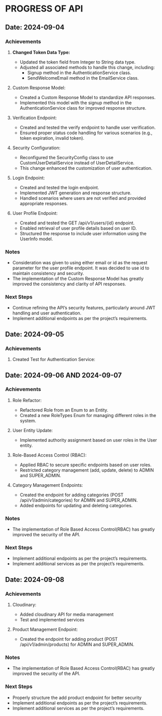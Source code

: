 # PROGRESS OF API

## Date: 2024-09-04
### Achievements
1. **Changed Token Data Type:**
    - Updated the token field from Integer to String data type.
    - Adjusted all associated methods to handle this change, including:
      - Signup method in the AuthenticationService class. 
      - SendWelcomeEmail method in the EmailService class.

2. Custom Response Model:
   - Created a Custom Response Model to standardize API responses.
   - Implemented this model with the signup method in the AuthenticationService class for improved response structure.
   
3. Verification Endpoint:
   - Created and tested the verify endpoint to handle user verification.
   - Ensured proper status code handling for various scenarios (e.g., token expiration, invalid token).
   
4. Security Configuration:
   - Reconfigured the SecurityConfig class to use CustomUserDetailService instead of UserDetailService.
   - This change enhanced the customization of user authentication.
   
5. Login Endpoint:
   - Created and tested the login endpoint.
   - Implemented JWT generation and response structure.
   - Handled scenarios where users are not verified and provided appropriate responses.
   
6. User Profile Endpoint:
   - Created and tested the GET /api/v1/users/{id} endpoint.
   - Enabled retrieval of user profile details based on user ID.
   - Structured the response to include user information using the UserInfo model.
   
### Notes
   - Consideration was given to using either email or id as the request parameter for the user profile endpoint. It was decided to use id to maintain consistency and security.
   - The implementation of the Custom Response Model has greatly improved the consistency and clarity of API responses.
   
### Next Steps
   - Continue refining the API’s security features, particularly around JWT handling and user authentication.
   - Implement additional endpoints as per the project’s requirements.

## Date: 2024-09-05
### Achievements
1. Created Test for Authentication Service: 

## Date: 2024-09-06 AND 2024-09-07
### Achievements
1. Role Refactor:
   - Refactored Role from an Enum to an Entity.
   - Created a new RoleTypes Enum for managing different roles in the system.
   
2. User Entity Update:
   - Implemented authority assignment based on user roles in the User entity.
   
3. Role-Based Access Control (RBAC):
   - Applied RBAC to secure specific endpoints based on user roles.
   - Restricted category management (add, update, delete) to ADMIN and SUPER_ADMIN.

4. Category Management Endpoints:
   - Created the endpoint for adding categories (POST /api/v1/admin/categories) for ADMIN and SUPER_ADMIN.
   - Added endpoints for updating and deleting categories.

### Notes
- The implementation of Role Based Access Control(RBAC) has greatly improved the security of the API.

### Next Steps
- Implement additional endpoints as per the project’s requirements.
- Implement additional services as per the project’s requirements.

## Date: 2024-09-08
### Achievements
1. Cloudinary:
   - Added cloudinary API for media management
   - Test and implemented services

2. Product Management Endpoint:
   - Created the endpoint for adding product (POST /api/v1/admin/products) for ADMIN and SUPER_ADMIN.

### Notes
   - The implementation of Role Based Access Control(RBAC) has greatly improved the security of the API.

### Next Steps
   - Properly structure the add product endpoint for better security 
   - Implement additional endpoints as per the project’s requirements.
   - Implement additional services as per the project’s requirements.